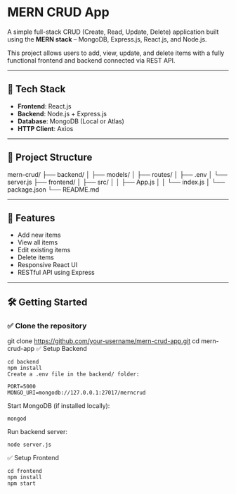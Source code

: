 # MERN CRUD App

A simple full-stack CRUD (Create, Read, Update, Delete) application built using the **MERN stack** – MongoDB, Express.js, React.js, and Node.js.

This project allows users to add, view, update, and delete items with a fully functional frontend and backend connected via REST API.

---

## 🔧 Tech Stack

- **Frontend**: React.js
- **Backend**: Node.js + Express.js
- **Database**: MongoDB (Local or Atlas)
- **HTTP Client**: Axios

---

## 📁 Project Structure
mern-crud/
├── backend/
│ ├── models/
│ ├── routes/
│ ├── .env
│ └── server.js
├── frontend/
│ ├── src/
│ │ ├── App.js
│ │ └── index.js
│ └── package.json
└── README.md


---

## 🚀 Features

- Add new items
- View all items
- Edit existing items
- Delete items
- Responsive React UI
- RESTful API using Express

---

## 🛠️ Getting Started

### ✅ Clone the repository
git clone https://github.com/your-username/mern-crud-app.git
cd mern-crud-app
✅ Setup Backend
```
cd backend
npm install
Create a .env file in the backend/ folder:

PORT=5000
MONGO_URI=mongodb://127.0.0.1:27017/merncrud

```
Start MongoDB (if installed locally):
```
mongod
```
Run backend server:
```
node server.js
```

✅ Setup Frontend
```
cd frontend
npm install
npm start
```
